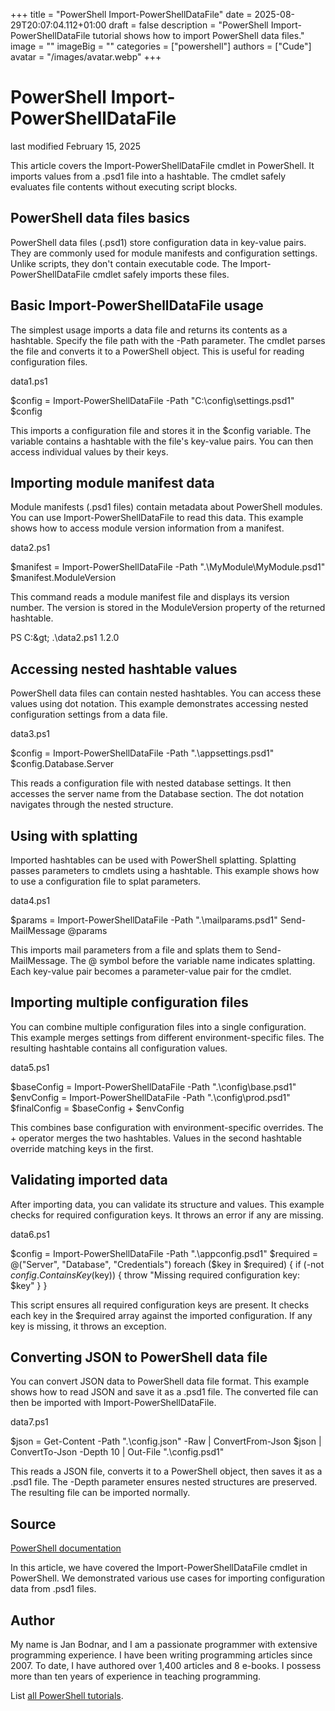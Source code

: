 +++
title = "PowerShell Import-PowerShellDataFile"
date = 2025-08-29T20:07:04.112+01:00
draft = false
description = "PowerShell Import-PowerShellDataFile tutorial shows how to import PowerShell data files."
image = ""
imageBig = ""
categories = ["powershell"]
authors = ["Cude"]
avatar = "/images/avatar.webp"
+++

# PowerShell Import-PowerShellDataFile

last modified February 15, 2025

This article covers the Import-PowerShellDataFile cmdlet in
PowerShell. It imports values from a .psd1 file into a hashtable.
The cmdlet safely evaluates file contents without executing script blocks.

## PowerShell data files basics

PowerShell data files (.psd1) store configuration data in key-value
pairs. They are commonly used for module manifests and configuration settings.
Unlike scripts, they don't contain executable code. The Import-PowerShellDataFile
cmdlet safely imports these files.

## Basic Import-PowerShellDataFile usage

The simplest usage imports a data file and returns its contents as a hashtable.
Specify the file path with the -Path parameter. The cmdlet parses
the file and converts it to a PowerShell object. This is useful for reading
configuration files.

data1.ps1
  

$config = Import-PowerShellDataFile -Path "C:\config\settings.psd1"
$config

This imports a configuration file and stores it in the $config
variable. The variable contains a hashtable with the file's key-value pairs.
You can then access individual values by their keys.

## Importing module manifest data

Module manifests (.psd1 files) contain metadata about PowerShell
modules. You can use Import-PowerShellDataFile to read this data.
This example shows how to access module version information from a manifest.

data2.ps1
  

$manifest = Import-PowerShellDataFile -Path ".\MyModule\MyModule.psd1"
$manifest.ModuleVersion

This command reads a module manifest file and displays its version number.
The version is stored in the ModuleVersion property of the returned hashtable.

PS C:\&gt; .\data2.ps1
1.2.0

## Accessing nested hashtable values

PowerShell data files can contain nested hashtables. You can access these
values using dot notation. This example demonstrates accessing nested
configuration settings from a data file.

data3.ps1
  

$config = Import-PowerShellDataFile -Path ".\appsettings.psd1"
$config.Database.Server

This reads a configuration file with nested database settings. It then
accesses the server name from the Database section. The dot notation
navigates through the nested structure.

## Using with splatting

Imported hashtables can be used with PowerShell splatting. Splatting passes
parameters to cmdlets using a hashtable. This example shows how to use a
configuration file to splat parameters.

data4.ps1
  

$params = Import-PowerShellDataFile -Path ".\mailparams.psd1"
Send-MailMessage @params

This imports mail parameters from a file and splats them to Send-MailMessage.
The @ symbol before the variable name indicates splatting. Each key-value
pair becomes a parameter-value pair for the cmdlet.

## Importing multiple configuration files

You can combine multiple configuration files into a single configuration.
This example merges settings from different environment-specific files.
The resulting hashtable contains all configuration values.

data5.ps1
  

$baseConfig = Import-PowerShellDataFile -Path ".\config\base.psd1"
$envConfig = Import-PowerShellDataFile -Path ".\config\prod.psd1"
$finalConfig = $baseConfig + $envConfig

This combines base configuration with environment-specific overrides. The +
operator merges the two hashtables. Values in the second hashtable override
matching keys in the first.

## Validating imported data

After importing data, you can validate its structure and values. This example
checks for required configuration keys. It throws an error if any are missing.

data6.ps1
  

$config = Import-PowerShellDataFile -Path ".\appconfig.psd1"
$required = @("Server", "Database", "Credentials")
foreach ($key in $required) {
    if (-not $config.ContainsKey($key)) {
        throw "Missing required configuration key: $key"
    }
}

This script ensures all required configuration keys are present. It checks each
key in the $required array against the imported configuration. If any key is
missing, it throws an exception.

## Converting JSON to PowerShell data file

You can convert JSON data to PowerShell data file format. This example shows
how to read JSON and save it as a .psd1 file. The converted file
can then be imported with Import-PowerShellDataFile.

data7.ps1
  

$json = Get-Content -Path ".\config.json" -Raw | ConvertFrom-Json
$json | ConvertTo-Json -Depth 10 | Out-File ".\config.psd1"

This reads a JSON file, converts it to a PowerShell object, then saves it as
a .psd1 file. The -Depth parameter ensures nested
structures are preserved. The resulting file can be imported normally.

## Source

[PowerShell documentation](https://docs.microsoft.com/en-us/powershell/)

In this article, we have covered the Import-PowerShellDataFile cmdlet in
PowerShell. We demonstrated various use cases for importing configuration
data from .psd1 files.

## Author

My name is Jan Bodnar, and I am a passionate programmer with extensive
programming experience. I have been writing programming articles since 2007.
To date, I have authored over 1,400 articles and 8 e-books. I possess more
than ten years of experience in teaching programming.

List [all PowerShell tutorials](/powershell/).
